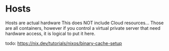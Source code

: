 # Hosts
Hosts are actual hardware
This does NOT include Cloud resources...
Those are all containers, however if you control
a virtual private server that need hardware access, it is logical to put it here. 

todo:
https://nix.dev/tutorials/nixos/binary-cache-setup

